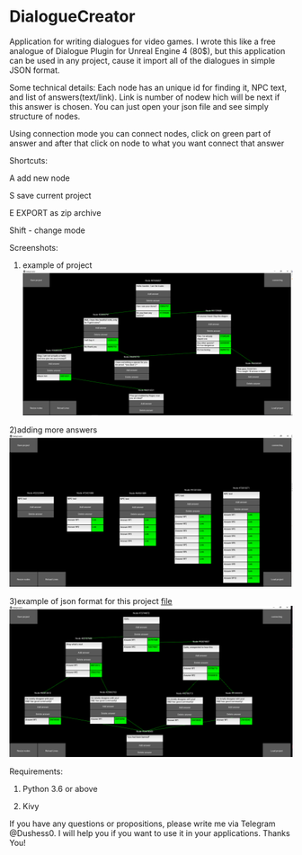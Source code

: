# DialogueCreator
Application for writing dialogues for video games. I wrote this like a free analogue of Dialogue Plugin for Unreal Engine 4 (80\$), but this application can be used in any project, cause it import all of the dialogues in simple JSON format.

Some technical details:
Each node has an unique id for finding it, NPC text, and list of answers(text/link). Link is number of nodew hich will be next if this answer is chosen. You can just open your json file and see simply structure of nodes.

Using connection mode you can connect nodes, click on green part of answer and after that click on node to what you want connect that answer


Shortcuts:

A add new node

S save current project

E EXPORT as zip archive

Shift - change mode

Screenshots:

1) example of project
![screenshot](screenshot1.png)

2)adding more answers
![screenshot](screenshot2.png)

3)example of json format for this project [file](DialogueCreator/projects/presentation.json)
![screenshot](screenshot3.png)

Requirements:

1) Python 3.6 or above

2) Kivy 


If you have any questions or propositions, please write me via Telegram @Dushess0. I will help you if you want to use it in your applications.
Thanks You!

